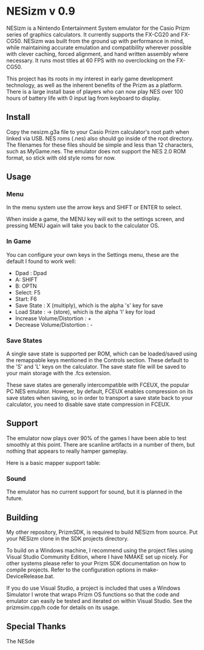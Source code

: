 # NESizm v 0.9
NESizm is a Nintendo Entertainment System emulator for the Casio Prizm series of graphics calculators. It currently supports the FX-CG20 and FX-CG50. NESizm was built from the ground up with performance in mind, while maintaining accurate emulation and compatibility wherever possible with clever caching, forced alignment, and hand written assembly where necessary. It runs most titles at 60 FPS with no overclocking on the FX-CG50.

This project has its roots in my interest in early game development technology, as well as the inherent benefits of the Prizm as a platform. There is a large install base of players who can now play NES over 100 hours of battery life with 0 input lag from keyboard to display.


## Install

Copy the nesizm.g3a file to your Casio Prizm calculator's root path when linked via USB. NES roms (.nes) also should go inside of the root directory. The filenames for these files should be simple and less than 12 characters, such as MyGame.nes. The emulator does not support the NES 2.0 ROM format, so stick with old style roms for now.

## Usage

### Menu

In the menu system use the arrow keys and SHIFT or ENTER to select.

When inside a game, the MENU key will exit to the settings screen, and pressing MENU again will take you back to the calculator OS.

### In Game

You can configure your own keys in the Settings menu, these are the default I found to work well:

- Dpad : Dpad
- A: SHIFT
- B: OPTN
- Select: F5
- Start: F6
- Save State : X (multiply), which is the alpha 's' key for save
- Load State : -> (store), which is the alpha 'l' key for load
- Increase Volume/Distortion : + 
- Decrease Volume/Distortion : -

### Save States

A single save state is supported per ROM, which can be loaded/saved using the remappable keys mentioned in the Controls section. These default to the 'S' and 'L' keys on the calculator. The save state file will be saved to your main storage with the .fcs extension.

These save states are generally intercompatible with FCEUX, the popular PC NES emulator. However, by default, FCEUX enables compression on its save states when saving, so in order to transport a save state back to your calculator, you need to disable save state compression in FCEUX.

## Support

The emulator now plays over 90% of the games I have been able to test smoothly at this point. There are scanline artifacts in  a number of them, but nothing that appears to really hamper gameplay.

Here is a basic mapper support table:

### Sound

The emulator has no current support for sound, but it is planned in the future.

## Building

My other repository, PrizmSDK, is required to build NESizm from source. Put your NESizm clone in the SDK projects directory.

To build on a Windows machine, I recommend using the project files using Visual Studio Community Edition, where I have NMAKE set up nicely. For other systems please refer to your Prizm SDK documentation on how to compile projects. Refer to the configuration options in make-DeviceRelease.bat.

If you do use Visual Studio, a project is included that uses a Windows Simulator I wrote that wraps Prizm OS functions so that the code and emulator can easily be tested and iterated on within Visual Studio. See the prizmsim.cpp/h code for details on its usage.

## Special Thanks

The NESde
<!--stackedit_data:
eyJoaXN0b3J5IjpbMTM4MTAxNzgwNywyOTM5NzU5MTZdfQ==
-->